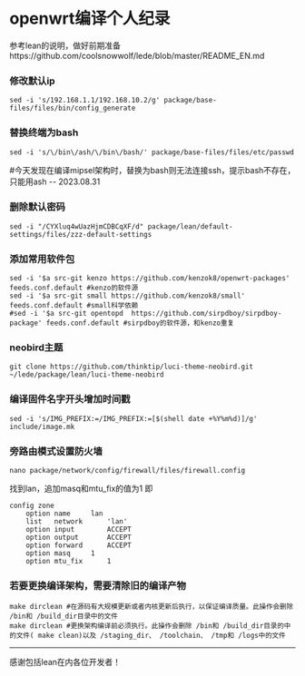 # openwrt编译个人纪录

参考lean的说明，做好前期准备https://github.com/coolsnowwolf/lede/blob/master/README_EN.md

### 修改默认ip
```shell
sed -i 's/192.168.1.1/192.168.10.2/g' package/base-files/files/bin/config_generate
```

### 替换终端为bash
```shell
sed -i 's/\/bin\/ash/\/bin\/bash/' package/base-files/files/etc/passwd
```
#今天发现在编译mipsel架构时，替换为bash则无法连接ssh，提示bash不存在，只能用ash -- 2023.08.31

### 删除默认密码
```shell
sed -i "/CYXluq4wUazHjmCDBCqXF/d" package/lean/default-settings/files/zzz-default-settings
```

### 添加常用软件包
```shell
sed -i '$a src-git kenzo https://github.com/kenzok8/openwrt-packages' feeds.conf.default #kenzo的软件源
sed -i '$a src-git small https://github.com/kenzok8/small' feeds.conf.default #small科学依赖
#sed -i '$a src-git opentopd  https://github.com/sirpdboy/sirpdboy-package' feeds.conf.default #sirpdboy的软件源，和kenzo重复
```

### neobird主题
```shell
git clone https://github.com/thinktip/luci-theme-neobird.git  ~/lede/package/lean/luci-theme-neobird
```

### 编译固件名字开头增加时间戳
```shell
sed -i 's/IMG_PREFIX:=/IMG_PREFIX:=[$(shell date +%Y%m%d)]/g' include/image.mk
```

### 旁路由模式设置防火墙
```shell
nano package/network/config/firewall/files/firewall.config
```
找到lan，追加masq和mtu_fix的值为1
即
```shell
config zone
	option name		lan
	list   network		'lan'
	option input		ACCEPT
	option output		ACCEPT
	option forward		ACCEPT
	option masq		1
	option mtu_fix		1
```

### 若要更换编译架构，需要清除旧的编译产物
```shell
make dirclean #在源码有大规模更新或者内核更新后执行，以保证编译质量。此操作会删除 /bin和 /build_dir目录中的文件
make dirclean #更换架构编译前必须执行。此操作会删除 /bin和 /build_dir目录的中的文件( make clean)以及 /staging_dir、 /toolchain、 /tmp和 /logs中的文件
```

****
感谢包括lean在内各位开发者！
